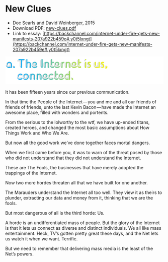 # New Clues
* Doc Searls and David Weinberger, 2015
* Download PDF: [new-clues.pdf](new-clues.pdf)
* Link to essay: [https://backchannel.com/internet-under-fire-gets-new-manifests-207a922b459e#.y0t5lxngt](https://backchannel.com/internet-under-fire-gets-new-manifests-207a922b459e#.y0t5lxngt)

![New Clues](newclues.png)

It has been fifteen years since our previous communication.

In that time the People of the Internet — you and me and all our friends of friends of friends, unto the last Kevin Bacon — have made the Internet an awesome place, filled with wonders and portents.

From the serious to the lolworthy to the wtf, we have up-ended titans, created heroes, and changed the most basic assumptions about
How Things Work and Who We Are.

But now all the good work we’ve done together faces mortal dangers.

When we first came before you, it was to warn of the threat posed by those who did not understand that they did not understand the Internet.

These are The Fools, the businesses that have merely adopted the trappings of the Internet.

Now two more hordes threaten all that we have built for one another.

The Marauders understand the Internet all too well. They view it as theirs to plunder, extracting our data and money from it, thinking that we are the fools.

But most dangerous of all is the third horde: Us.

A horde is an undifferentiated mass of people. But the glory of the Internet is that it lets us connect as diverse and distinct individuals.
We all like mass entertainment. Heck, TV’s gotten pretty great these days, and the Net lets us watch it when we want. Terrific.

But we need to remember that delivering mass media is the least of the Net’s powers.
